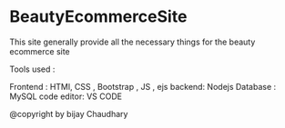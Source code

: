 # BeautyEcommerceSite
This site generally provide all the necessary things for the beauty ecommerce site 

Tools used :

Frontend : HTMl, CSS , Bootstrap , JS , ejs 
backend: Nodejs
Database : MySQL
code editor: VS CODE 

@copyright by bijay Chaudhary

